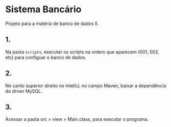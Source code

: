 # Sistema Bancário
Projeto para a matéria de banco de dados II.

## 1. 
Na pasta `scripts`, executar os scripts na ordem que aparecem (001, 002, etc) para configuar o banco de dados.

## 2. 
No canto superior direito no IntelliJ, no campo Maven, baixar a dependência do driver MySQL.

## 3.
Acessar a pasta src > view > Main.class, para executar o programa.